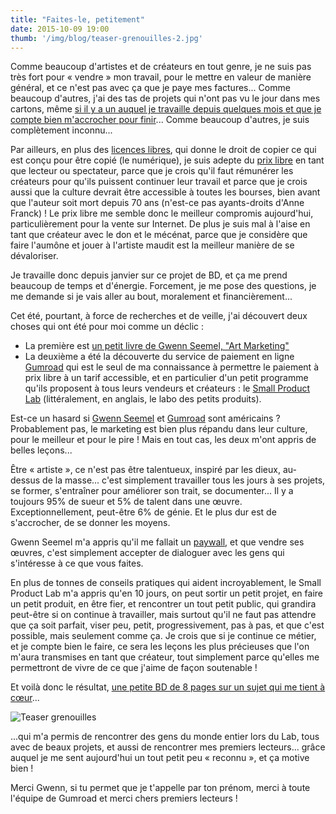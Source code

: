 ```yaml
---
title: "Faites-le, petitement"
date: 2015-10-09 19:00
thumb: '/img/blog/teaser-grenouilles-2.jpg'
---
```


Comme beaucoup d'artistes et de créateurs en tout genre, je ne suis pas très fort pour « vendre » mon travail, pour le mettre en valeur de manière général, et ce n'est pas avec ça que je paye mes factures...
Comme beaucoup d'autres, j'ai des tas de projets qui n'ont pas vu le jour dans mes cartons, même [si il y a un auquel je travaille depuis quelques mois et que je compte bien m'accrocher pour finir](../blog/projet-bd)...
Comme beaucoup d'autres, je suis complètement inconnu...

Par ailleurs, en plus des [licences libres](../a-propos/#fond-d-ecrans), qui donne le droit de copier ce qui est conçu pour être copié (le numérique), je suis adepte du [prix libre](https://fr.wikipedia.org/wiki/Prix_libre) en tant que lecteur ou spectateur, parce que je crois qu'il faut rémunérer les créateurs pour qu'ils puissent continuer leur travail et parce que je crois aussi que la culture devrait être accessible à toutes les bourses, bien avant que l'auteur soit mort depuis 70 ans (n'est-ce pas ayants-droits d'Anne Franck) ! Le prix libre me semble donc le meilleur compromis aujourd'hui, particulièrement pour la vente sur Internet. De plus je suis mal à l'aise en tant que créateur avec le don et le mécénat, parce que je considère que faire l'aumône et jouer à l'artiste maudit est la meilleur manière de se dévaloriser.

Je travaille donc depuis janvier sur ce projet de BD, et ça me prend beaucoup de temps et d'énergie. Forcement, je me pose des questions, je me demande si je vais aller au bout, moralement et financièrement...

Cet été, pourtant, à force de recherches et de veille, j'ai découvert deux choses qui ont été pour moi comme un déclic :
- La première est [un petit livre de Gwenn Seemel, "Art Marketing"](http://www.gwennseemel.com/index.php/pages/from-fr/category/marketing_art/)
- La deuxième a été la découverte du service de paiement en ligne [Gumroad](https://gumroad.com) qui est le seul de ma connaissance à permettre le paiement à prix libre à un tarif accessible, et en particulier d'un petit programme qu'ils proposent à tous leurs vendeurs et créateurs : le [Small Product Lab](https://gumroad.com/smallproductlab) (littéralement, en anglais, le labo des petits produits).

Est-ce un hasard si [Gwenn Seemel](http://www.gwennseemel.com/) et [Gumroad](https://gumroad.com) sont américains ? Probablement pas, le marketing est bien plus répandu dans leur culture, pour le meilleur et pour le pire !
Mais en tout cas, les deux m'ont appris de belles leçons...

Être « artiste », ce n'est pas être talentueux, inspiré par les dieux, au-dessus de la masse... c'est simplement travailler tous les jours à ses projets, se former, s'entraîner pour améliorer son trait, se documenter... Il y a toujours 95% de sueur et 5% de talent dans une œuvre. Exceptionnellement, peut-être 6% de génie. Et le plus dur est de s'accrocher, de se donner les moyens.

Gwenn Seemel m'a appris qu'il me fallait un [paywall](https://fr.wikipedia.org/wiki/P%C3%A9age_%28informatique%29), et que vendre ses œuvres, c'est simplement accepter de dialoguer avec les gens qui s'intéresse à ce que vous faites.

En plus de tonnes de conseils pratiques qui aident incroyablement, le Small Product Lab m'a appris qu'en 10 jours, on peut sortir un petit projet, en faire un petit produit, en être fier, et rencontrer un tout petit public, qui grandira peut-être si on continue à travailler, mais surtout qu'il ne faut pas attendre que ça soit parfait, viser peu, petit, progressivement, pas à pas, et que c'est possible, mais seulement comme ça.
Je crois que si je continue ce métier, et je compte bien le faire, ce sera les leçons les plus précieuses que l'on m'aura transmises en tant que créateur, tout simplement parce qu'elles me permettront de vivre de ce que j'aime de façon soutenable !

Et voilà donc le résultat, [une petite BD de 8 pages sur un sujet qui me tient à cœur](../bd/)...

![Teaser grenouilles](/img/blog/teaser-grenouilles-2.jpg)

...qui m'a permis de rencontrer des gens du monde entier lors du Lab, tous avec de beaux projets, et aussi de rencontrer mes premiers lecteurs... grâce auquel je me sent aujourd'hui un tout petit peu « reconnu », et ça motive bien !

Merci Gwenn, si tu permet que je t'appelle par ton prénom, merci à toute l'équipe de Gumroad et merci chers premiers lecteurs !

